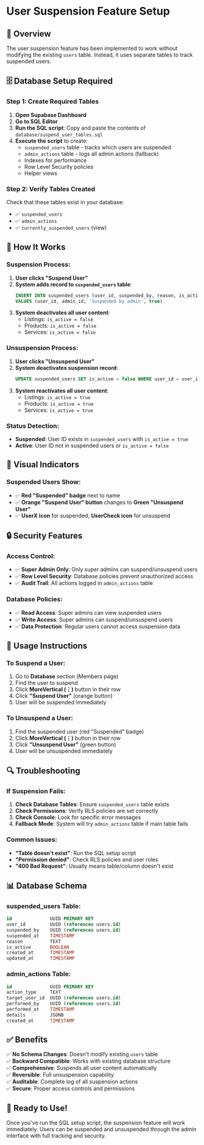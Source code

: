 # User Suspension Feature Setup

## 🎯 Overview

The user suspension feature has been implemented to work without modifying the existing `users` table. Instead, it uses separate tables to track suspended users.

## 🗄️ Database Setup Required

### **Step 1: Create Required Tables**

1. **Open Supabase Dashboard**
2. **Go to SQL Editor**
3. **Run the SQL script**: Copy and paste the contents of `database/suspend_user_tables.sql`
4. **Execute the script** to create:
   - `suspended_users` table - tracks which users are suspended
   - `admin_actions` table - logs all admin actions (fallback)
   - Indexes for performance
   - Row Level Security policies
   - Helper views

### **Step 2: Verify Tables Created**

Check that these tables exist in your database:
- ✅ `suspended_users`
- ✅ `admin_actions`
- ✅ `currently_suspended_users` (view)

## 🔧 How It Works

### **Suspension Process:**
1. **User clicks "Suspend User"**
2. **System adds record to `suspended_users` table**:
   ```sql
   INSERT INTO suspended_users (user_id, suspended_by, reason, is_active)
   VALUES (user_id, admin_id, 'Suspended by admin', true)
   ```
3. **System deactivates all user content**:
   - Listings: `is_active = false`
   - Products: `is_active = false` 
   - Services: `is_active = false`

### **Unsuspension Process:**
1. **User clicks "Unsuspend User"**
2. **System deactivates suspension record**:
   ```sql
   UPDATE suspended_users SET is_active = false WHERE user_id = user_id
   ```
3. **System reactivates all user content**:
   - Listings: `is_active = true`
   - Products: `is_active = true`
   - Services: `is_active = true`

### **Status Detection:**
- **Suspended**: User ID exists in `suspended_users` with `is_active = true`
- **Active**: User ID not in suspended users or `is_active = false`

## 🎨 Visual Indicators

### **Suspended Users Show:**
- ✅ **Red "Suspended" badge** next to name
- ✅ **Orange "Suspend User" button** changes to **Green "Unsuspend User"**
- ✅ **UserX icon** for suspended, **UserCheck icon** for unsuspend

## 🔒 Security Features

### **Access Control:**
- ✅ **Super Admin Only**: Only super admins can suspend/unsuspend users
- ✅ **Row Level Security**: Database policies prevent unauthorized access
- ✅ **Audit Trail**: All actions logged in `admin_actions` table

### **Database Policies:**
- ✅ **Read Access**: Super admins can view suspended users
- ✅ **Write Access**: Super admins can suspend/unsuspend users
- ✅ **Data Protection**: Regular users cannot access suspension data

## 🚀 Usage Instructions

### **To Suspend a User:**
1. Go to **Database** section (Members page)
2. Find the user to suspend
3. Click **MoreVertical (⋮)** button in their row
4. Click **"Suspend User"** (orange button)
5. User will be suspended immediately

### **To Unsuspend a User:**
1. Find the suspended user (red "Suspended" badge)
2. Click **MoreVertical (⋮)** button in their row  
3. Click **"Unsuspend User"** (green button)
4. User will be unsuspended immediately

## 🔍 Troubleshooting

### **If Suspension Fails:**
1. **Check Database Tables**: Ensure `suspended_users` table exists
2. **Check Permissions**: Verify RLS policies are set correctly
3. **Check Console**: Look for specific error messages
4. **Fallback Mode**: System will try `admin_actions` table if main table fails

### **Common Issues:**
- **"Table doesn't exist"**: Run the SQL setup script
- **"Permission denied"**: Check RLS policies and user roles
- **"400 Bad Request"**: Usually means table/column doesn't exist

## 📊 Database Schema

### **suspended_users Table:**
```sql
id              UUID PRIMARY KEY
user_id         UUID (references users.id)
suspended_by    UUID (references users.id)  
suspended_at    TIMESTAMP
reason          TEXT
is_active       BOOLEAN
created_at      TIMESTAMP
updated_at      TIMESTAMP
```

### **admin_actions Table:**
```sql
id              UUID PRIMARY KEY
action_type     TEXT
target_user_id  UUID (references users.id)
performed_by    UUID (references users.id)
performed_at    TIMESTAMP
details         JSONB
created_at      TIMESTAMP
```

## ✅ Benefits

✅ **No Schema Changes**: Doesn't modify existing `users` table  
✅ **Backward Compatible**: Works with existing database structure  
✅ **Comprehensive**: Suspends all user content automatically  
✅ **Reversible**: Full unsuspension capability  
✅ **Auditable**: Complete log of all suspension actions  
✅ **Secure**: Proper access controls and permissions  

## 🎉 Ready to Use!

Once you've run the SQL setup script, the suspension feature will work immediately. Users can be suspended and unsuspended through the admin interface with full tracking and security.
